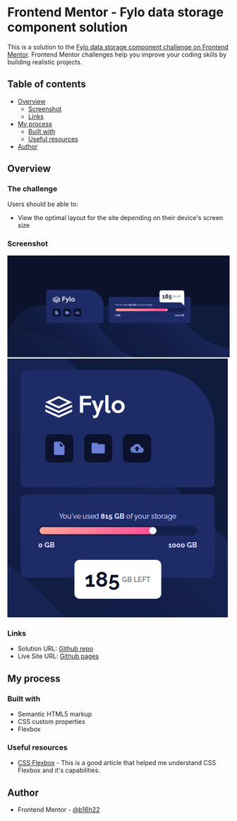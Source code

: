 # Frontend Mentor - Fylo data storage component solution

This is a solution to the [Fylo data storage component challenge on Frontend Mentor](https://www.frontendmentor.io/challenges/fylo-data-storage-component-1dZPRbV5n). Frontend Mentor challenges help you improve your coding skills by building realistic projects. 

## Table of contents

- [Overview](#overview)
  - [Screenshot](#screenshot)
  - [Links](#links)
- [My process](#my-process)
  - [Built with](#built-with)
  - [Useful resources](#useful-resources)
- [Author](#author)

## Overview

### The challenge

Users should be able to:

- View the optimal layout for the site depending on their device's screen size

### Screenshot

![](./screenshots/desktop_design.png)
![](./screenshots/mobile_design.png)

### Links

- Solution URL: [Github repo](https://github.com/b16h22/fylo_data_storage_component_solution)
- Live Site URL: [Github pages](https://b16h22.github.io/fylo_data_storage_component_solution/)

## My process

### Built with

- Semantic HTML5 markup
- CSS custom properties
- Flexbox

### Useful resources

- [CSS Flexbox](https://www.w3schools.com/css/css3_flexbox.asp) - This is a good article that helped me understand CSS Flexbox and it's capabilities.

## Author

- Frontend Mentor - [@b16h22](https://www.frontendmentor.io/profile/b16h22)
